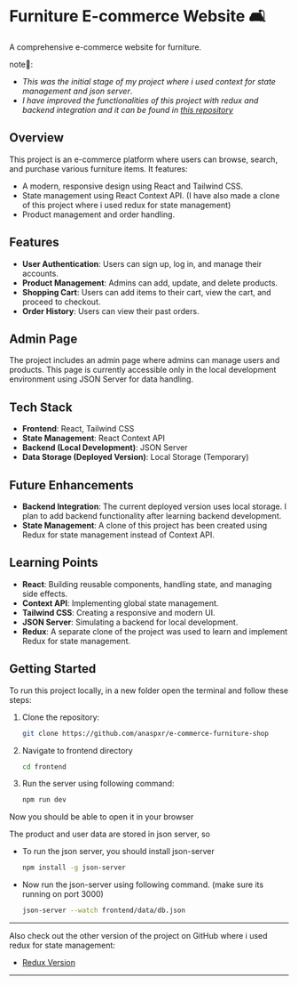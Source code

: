 # Furniture E-commerce Website 🛋️

A comprehensive e-commerce website for furniture.

note📝:
- *This was the initial stage of my project where i used context for state management and json server*.
- *I have improved the functionalities of this project with redux and backend integration and it can be found in [this repository](https://github.com/anaspxr/e-commerce-with-redux)*

## Overview

This project is an e-commerce platform where users can browse, search, and purchase various furniture items. It features:
- A modern, responsive design using React and Tailwind CSS.
- State management using React Context API. (I have also made a clone of this project where i used redux for state management)
- Product management and order handling.

## Features

- **User Authentication**: Users can sign up, log in, and manage their accounts.
- **Product Management**: Admins can add, update, and delete products.
- **Shopping Cart**: Users can add items to their cart, view the cart, and proceed to checkout.
- **Order History**: Users can view their past orders.

## Admin Page

The project includes an admin page where admins can manage users and products. This page is currently accessible only in the local development environment using JSON Server for data handling.

## Tech Stack

- **Frontend**: React, Tailwind CSS
- **State Management**: React Context API
- **Backend (Local Development)**: JSON Server
- **Data Storage (Deployed Version)**: Local Storage (Temporary)

## Future Enhancements

- **Backend Integration**: The current deployed version uses local storage. I plan to add backend functionality after learning backend development.
- **State Management**: A clone of this project has been created using Redux for state management instead of Context API.

## Learning Points

- **React**: Building reusable components, handling state, and managing side effects.
- **Context API**: Implementing global state management.
- **Tailwind CSS**: Creating a responsive and modern UI.
- **JSON Server**: Simulating a backend for local development.
- **Redux**: A separate clone of the project was used to learn and implement Redux for state management.

 ## Getting Started

To run this project locally, in a new folder open the terminal and follow these steps:

1. Clone the repository:

   ```bash
   git clone https://github.com/anaspxr/e-commerce-furniture-shop
   ```

2. Navigate to frontend directory
   
   ```bash
   cd frontend
   ```
3. Run the server using following command:
   ```bash
   npm run dev
   ```
Now you should be able to open it in your browser

The product and user data are stored in json server, so
- To run the json server, you should install json-server
   ```bash
   npm install -g json-server
   ```
- Now run the json-server using following command. (make sure its running on port 3000)
   ```bash
   json-server --watch frontend/data/db.json
   ```
---

Also check out the other version of the project on GitHub where i used redux for state management:
- [Redux Version](https://github.com/anaspxr/e-commerce-with-redux)

---
